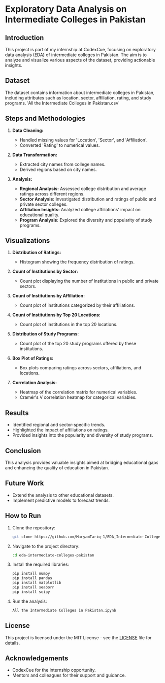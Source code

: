 # Exploratory Data Analysis on Intermediate Colleges in Pakistan

## Introduction
This project is part of my internship at CodexCue, focusing on exploratory data analysis (EDA) of intermediate colleges in Pakistan. The aim is to analyze and visualize various aspects of the dataset, providing actionable insights.

## Dataset
The dataset contains information about intermediate colleges in Pakistan, including attributes such as location, sector, affiliation, rating, and study programs.
'All the Intermediate Colleges in Pakistan.csv'

## Steps and Methodologies

1. **Data Cleaning:**
    - Handled missing values for 'Location', 'Sector', and 'Affiliation'.
    - Converted 'Rating' to numerical values.

2. **Data Transformation:**
    - Extracted city names from college names.
    - Derived regions based on city names.

3. **Analysis:**
    - **Regional Analysis:** Assessed college distribution and average ratings across different regions.
    - **Sector Analysis:** Investigated distribution and ratings of public and private sector colleges.
    - **Affiliation Insights:** Analyzed college affiliations' impact on educational quality.
    - **Program Analysis:** Explored the diversity and popularity of study programs.

## Visualizations
1. **Distribution of Ratings:**
    - Histogram showing the frequency distribution of ratings.

2. **Count of Institutions by Sector:**
    - Count plot displaying the number of institutions in public and private sectors.

3. **Count of Institutions by Affiliation:**
    - Count plot of institutions categorized by their affiliations.

4. **Count of Institutions by Top 20 Locations:**
    - Count plot of institutions in the top 20 locations.

5. **Distribution of Study Programs:**
    - Count plot of the top 20 study programs offered by these institutions.

6. **Box Plot of Ratings:**
    - Box plots comparing ratings across sectors, affiliations, and locations.

7. **Correlation Analysis:**
    - Heatmap of the correlation matrix for numerical variables.
    - Cramér's V correlation heatmap for categorical variables.

## Results
- Identified regional and sector-specific trends.
- Highlighted the impact of affiliations on ratings.
- Provided insights into the popularity and diversity of study programs.

## Conclusion
This analysis provides valuable insights aimed at bridging educational gaps and enhancing the quality of education in Pakistan.

## Future Work
- Extend the analysis to other educational datasets.
- Implement predictive models to forecast trends.

## How to Run
1. Clone the repository:
    ```sh
    git clone https://github.com/MaryamTariq-1/EDA_Intermediate-Colleges-of-Pakistan_python.git
    ```
2. Navigate to the project directory:
    ```sh
    cd eda-intermediate-colleges-pakistan
    ```
3. Install the required libraries:
    ```sh
    pip install numpy
    pip install pandas
    pip install matplotlib
    pip install seaborn
    pip install scipy
    ```
4. Run the analysis:
    ```sh
    All the Intermediate Colleges in Pakistan.ipynb
    ```

## License
This project is licensed under the MIT License - see the [LICENSE](LICENSE) file for details.

## Acknowledgements
- CodexCue for the internship opportunity.
- Mentors and colleagues for their support and guidance.
